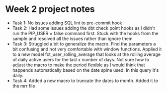 # Week 2 project notes

- Task 1: No issues adding SQL lint to pre-commit hook
- Task 2: Had some issues adding the dbt check point hooks as I didn't run the PIP_USER = false command first. Stuck with the hooks from the sample and resolved all the issues rather than ignore them
- Task 3: Struggled a bit to generalize the macro. Find the parameters a bit confusing and not very comfortable with window functions. Applied it to a new model fct_user_rolling_average that looks at the rolling average of daily active users for the last x number of days. Not sure how to adjust the macro to make the period flexible as I would think that happends automatically based on the date spine used. In this query it's daily.
- Task 4: Added a new macro to truncate the dates to month. Added it to the mrr file
